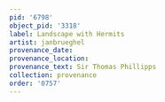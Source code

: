 ```yaml
---
pid: '6798'
object_pid: '3318'
label: Landscape with Hermits
artist: janbrueghel
provenance_date:
provenance_location:
provenance_text: Sir Thomas Phillipps
collection: provenance
order: '0757'
---
```

